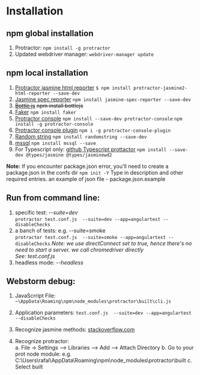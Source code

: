 # Installation

## npm global installation
1. Protractor: ```npm install -g protractor```
2. Updated webdriver manager: ```webdriver-manager update```

## npm local installation
1. [Protractor jasmine html reporter](https://www.npmjs.com/package/protractor-jasmine2-html-reporter)
```$ npm install protractor-jasmine2-html-reporter --save-dev```
2. [Jasmine spec reporter](https://www.npmjs.com/package/jasmine-spec-reporter)
```npm install jasmine-spec-reporter --save-dev```
3. ~~[Bottle js](https://github.com/young-steveo/bottlejs)~~
~~npm install bottlejs~~
4. [Faker](https://www.npmjs.com/package/faker)
```npm install faker```
5. [Protractor console](https://www.npmjs.com/package/protractor-console)
```npm install --save-dev protractor-console```
```npm install -g protractor-console```
6. [Protractor console plugin](https://www.npmjs.com/package/protractor-console-plugin)
```npm i -g protractor-console-plugin```
7. [Random string](https://www.npmjs.com/package/randomstring)
```npm install randomstring --save-dev```
8. [mssql](https://www.npmjs.com/package/mssql)
```npm install mssql --save```
9. For Typescript only: [github Typescript prottactor](https://github.com/angular/protractor/tree/master/exampleTypescript)
```npm install --save-dev @types/jasmine @types/jasminewd2```

**Note:** If you encounter package.json error, you'll need to create a package.json in the confs dir ```npm init -Y```
Type in description and other required entries. an example of json file - package.json.example

## Run from command line:
1. specific test: _--suite=dev_  
```protractor test.conf.js  --suite=dev --app=angulartest --disableChecks```
2. a banch of tests: e.g. --suite=smoke  
```protractor test.conf.js  --suite=smoke --app=angulartest --disableChecks```
_Note: we use directConnect set to true, hence there's no need to start a server. we call chromedriver directly_  
_See: test.conf.js_
3. headless mode: _--headless_

## Webstorm debug:
1. JavaScrript File: ```~\AppData\Roaming\npm\node_modules\protractor\built\cli.js```
2. Application parameters: ```test.conf.js  --suite=dev --app=angulartest --disableChecks```

3. Recognize jasmine methods:
[stackoverflow.com](https://stackoverflow.com/questions/8108461/how-can-i-get-webstorm-to-recognize-jasmine-methods)

4. Recognize protractor:  
a. File -> Settings --> Libraries --> Add --> Attach Directory
b. Go to your prot node module: e.g. C:\Users\rafal\AppData\Roaming\npm\node_modules\protractor\built
c. Select built
